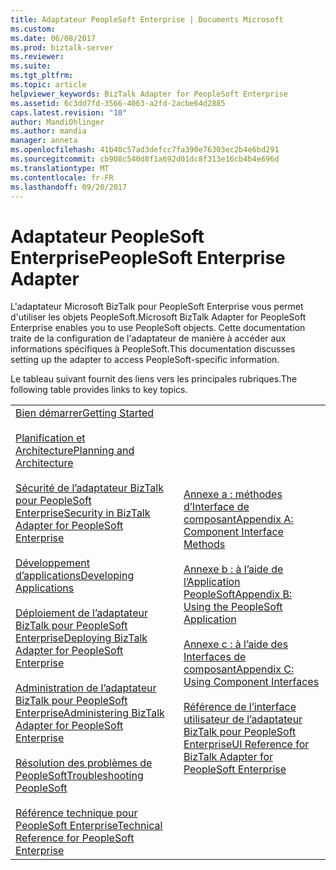 ```yaml
---
title: Adaptateur PeopleSoft Enterprise | Documents Microsoft
ms.custom: 
ms.date: 06/08/2017
ms.prod: biztalk-server
ms.reviewer: 
ms.suite: 
ms.tgt_pltfrm: 
ms.topic: article
helpviewer_keywords: BizTalk Adapter for PeopleSoft Enterprise
ms.assetid: 6c3dd7fd-3566-4063-a2fd-2acbe64d2885
caps.latest.revision: "10"
author: MandiOhlinger
ms.author: mandia
manager: anneta
ms.openlocfilehash: 41b40c57ad3defcc7fa390e76303ec2b4e6bd291
ms.sourcegitcommit: cb908c540d8f1a692d01dc8f313e16cb4b4e696d
ms.translationtype: MT
ms.contentlocale: fr-FR
ms.lasthandoff: 09/20/2017
---
```

# <a name="peoplesoft-enterprise-adapter"></a><span data-ttu-id="bc27b-102">Adaptateur PeopleSoft Enterprise</span><span class="sxs-lookup"><span data-stu-id="bc27b-102">PeopleSoft Enterprise Adapter</span></span>
<span data-ttu-id="bc27b-103">L'adaptateur Microsoft BizTalk pour PeopleSoft Enterprise vous permet d'utiliser les objets PeopleSoft.</span><span class="sxs-lookup"><span data-stu-id="bc27b-103">Microsoft BizTalk Adapter for PeopleSoft Enterprise enables you to use PeopleSoft objects.</span></span> <span data-ttu-id="bc27b-104">Cette documentation traite de la configuration de l'adaptateur de manière à accéder aux informations spécifiques à PeopleSoft.</span><span class="sxs-lookup"><span data-stu-id="bc27b-104">This documentation discusses setting up the adapter to access PeopleSoft-specific information.</span></span>  
  
 <span data-ttu-id="bc27b-105">Le tableau suivant fournit des liens vers les principales rubriques.</span><span class="sxs-lookup"><span data-stu-id="bc27b-105">The following table provides links to key topics.</span></span>  
  
|||  
|-|-|  
|[<span data-ttu-id="bc27b-106">Bien démarrer</span><span class="sxs-lookup"><span data-stu-id="bc27b-106">Getting Started</span></span>](../core/getting-started-with-biztalk-adapter-for-peoplesoft-enterprise.md)<br /><br /> [<span data-ttu-id="bc27b-107">Planification et Architecture</span><span class="sxs-lookup"><span data-stu-id="bc27b-107">Planning and Architecture</span></span>](../core/planning-and-architecture13.md)<br /><br /> [<span data-ttu-id="bc27b-108">Sécurité de l’adaptateur BizTalk pour PeopleSoft Enterprise</span><span class="sxs-lookup"><span data-stu-id="bc27b-108">Security in BizTalk Adapter for PeopleSoft Enterprise</span></span>](../core/security-in-biztalk-adapter-for-peoplesoft-enterprise.md)<br /><br /> [<span data-ttu-id="bc27b-109">Développement d’applications</span><span class="sxs-lookup"><span data-stu-id="bc27b-109">Developing Applications</span></span>](../core/developing-applications4.md)<br /><br /> [<span data-ttu-id="bc27b-110">Déploiement de l’adaptateur BizTalk pour PeopleSoft Enterprise</span><span class="sxs-lookup"><span data-stu-id="bc27b-110">Deploying BizTalk Adapter for PeopleSoft Enterprise</span></span>](../core/deploying-biztalk-adapter-for-peoplesoft-enterprise.md)<br /><br /> [<span data-ttu-id="bc27b-111">Administration de l’adaptateur BizTalk pour PeopleSoft Enterprise</span><span class="sxs-lookup"><span data-stu-id="bc27b-111">Administering BizTalk Adapter for PeopleSoft Enterprise</span></span>](../core/administering-biztalk-adapter-for-peoplesoft-enterprise.md)<br /><br /> [<span data-ttu-id="bc27b-112">Résolution des problèmes de PeopleSoft</span><span class="sxs-lookup"><span data-stu-id="bc27b-112">Troubleshooting PeopleSoft</span></span>](../core/troubleshooting-peoplesoft.md)<br /><br /> [<span data-ttu-id="bc27b-113">Référence technique pour PeopleSoft Enterprise</span><span class="sxs-lookup"><span data-stu-id="bc27b-113">Technical Reference for PeopleSoft Enterprise</span></span>](../core/technical-reference-for-peoplesoft-enterprise.md)|[<span data-ttu-id="bc27b-114">Annexe a : méthodes d’Interface de composant</span><span class="sxs-lookup"><span data-stu-id="bc27b-114">Appendix A: Component Interface Methods</span></span>](../core/appendix-a-component-interface-methods.md)<br /><br /> [<span data-ttu-id="bc27b-115">Annexe b : à l’aide de l’Application PeopleSoft</span><span class="sxs-lookup"><span data-stu-id="bc27b-115">Appendix B: Using the PeopleSoft Application</span></span>](../core/appendix-b-using-the-peoplesoft-application.md)<br /><br /> [<span data-ttu-id="bc27b-116">Annexe c : à l’aide des Interfaces de composant</span><span class="sxs-lookup"><span data-stu-id="bc27b-116">Appendix C: Using Component Interfaces</span></span>](../core/appendix-c-using-component-interfaces.md)<br /><br /> [<span data-ttu-id="bc27b-117">Référence de l’interface utilisateur de l’adaptateur BizTalk pour PeopleSoft Enterprise</span><span class="sxs-lookup"><span data-stu-id="bc27b-117">UI Reference for BizTalk Adapter for PeopleSoft Enterprise</span></span>](../core/ui-reference-for-biztalk-adapter-for-peoplesoft-enterprise.md)|